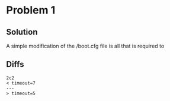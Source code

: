 # Problem 1

## Solution
A simple modification of the /boot.cfg file is all that is required to  

## Diffs
```
2c2
< timeout=7
---
> timeout=5
```
